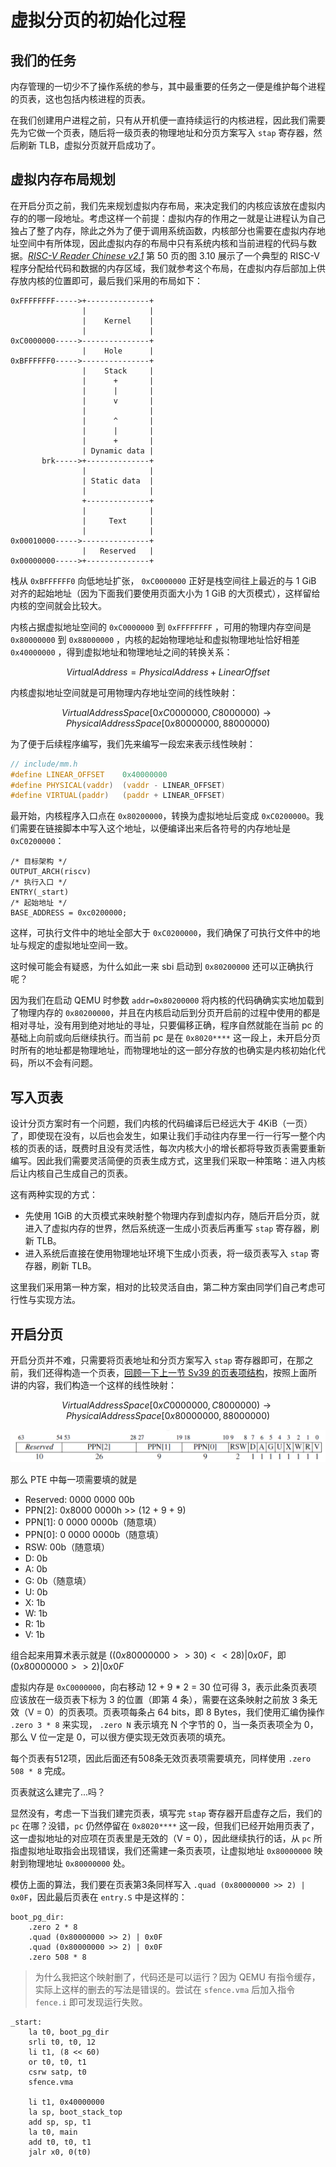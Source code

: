# 虚拟分页的初始化过程

## 我们的任务

内存管理的一切少不了操作系统的参与，其中最重要的任务之一便是维护每个进程的页表，这也包括内核进程的页表。

在我们创建用户进程之前，只有从开机便一直持续运行的内核进程，因此我们需要先为它做一个页表，随后将一级页表的物理地址和分页方案写入 `stap` 寄存器，然后刷新 TLB，虚拟分页就开启成功了。

## 虚拟内存布局规划

在开启分页之前，我们先来规划虚拟内存布局，来决定我们的内核应该放在虚拟内存的的哪一段地址。考虑这样一个前提：虚拟内存的作用之一就是让进程认为自己独占了整了内存，除此之外为了便于调用系统函数，内核部分也需要在虚拟内存地址空间中有所体现，因此虚拟内存的布局中只有系统内核和当前进程的代码与数据。*[RISC-V Reader Chinese v2.1](reference/RISC-V-Reader-Chinese-v2p1.pdf)* 第 50 页的图 3.10 展示了一个典型的 RISC-V 程序分配给代码和数据的内存区域，我们就参考这个布局，在虚拟内存后部加上供存放内核的位置即可，最后我们采用的布局如下：

```
0xFFFFFFFF----->+--------------+
                |              |
                |    Kernel    |
                |              |
0xC0000000----->---------------+
                |    Hole      |
0xBFFFFFF0----->---------------+
                |    Stack     |
                |      +       |
                |      |       |
                |      v       |
                |              |
                |      ^       |
                |      |       |
                |      +       |
                | Dynamic data |
       brk----->+--------------+
                |              |
                | Static data  |
                |              |
                +--------------+
                |              |
                |     Text     |
                |              |
0x00010000----->---------------+
                |   Reserved   |
0x00000000----->+--------------+
```

栈从 `0xBFFFFFF0` 向低地址扩张， `0xC0000000` 正好是栈空间往上最近的与 1 GiB 对齐的起始地址（因为下面我们要使用页面大小为 1 GiB 的大页模式），这样留给内核的空间就会比较大。

内核占据虚拟地址空间的 `0xC0000000` 到 `0xFFFFFFFF` ，可用的物理内存空间是 `0x80000000` 到 `0x88000000` ，内核的起始物理地址和虚拟物理地址恰好相差 `0x40000000` ，得到虚拟地址和物理地址之间的转换关系：

$$VirtualAddress = PhysicalAddress + LinearOffset$$

内核虚拟地址空间就是可用物理内存地址空间的线性映射：

$$
VirtualAddressSpace[0xC0000000,C8000000) \longrightarrow PhysicalAddressSpace[0x80000000, 88000000)
$$

为了便于后续程序编写，我们先来编写一段宏来表示线性映射：

```c
// include/mm.h
#define LINEAR_OFFSET    0x40000000
#define PHYSICAL(vaddr)  (vaddr - LINEAR_OFFSET)
#define VIRTUAL(paddr)   (paddr + LINEAR_OFFSET)
```

最开始，内核程序入口点在 `0x80200000`，转换为虚拟地址后变成 `0xC0200000`。我们需要在链接脚本中写入这个地址，以便编译出来后各符号的内存地址是 `0xC0200000`：

```linker.ld
/* 目标架构 */
OUTPUT_ARCH(riscv)
/* 执行入口 */
ENTRY(_start)
/* 起始地址 */
BASE_ADDRESS = 0xc0200000;
```

这样，可执行文件中的地址全部大于 `0xC0200000`，我们确保了可执行文件中的地址与规定的虚拟地址空间一致。

这时候可能会有疑惑，为什么如此一来 sbi 启动到 `0x80200000` 还可以正确执行呢？

因为我们在启动 QEMU 时参数 `addr=0x80200000` 将内核的代码确确实实地加载到了物理内存的 `0x80200000`，并且在内核启动后到分页开启前的过程中使用的都是相对寻址，没有用到绝对地址的寻址，只要偏移正确，程序自然就能在当前 pc 的基础上向前或向后继续执行。而当前 pc 是在 `0x8020****` 这一段上，未开启分页时所有的地址都是物理地址，而物理地址的这一部分存放的也确实是内核初始化代码，所以不会有问题。

## 写入页表

设计分页方案时有一个问题，我们内核的代码编译后已经远大于 4KiB（一页）了，即使现在没有，以后也会发生，如果让我们手动往内存里一行一行写一整个内核的页表的话，既费时且没有灵活性，每次内核大小的增长都将导致页表需要重新编写。因此我们需要灵活简便的页表生成方式，这里我们采取一种策略：进入内核后让内核自己生成自己的页表。

这有两种实现的方式：

- 先使用 1GiB 的大页模式来映射整个物理内存到虚拟内存，随后开启分页，就进入了虚拟内存的世界，然后系统逐一生成小页表后再重写 `stap` 寄存器，刷新 TLB。
- 进入系统后直接在使用物理地址环境下生成小页表，将一级页表写入 `stap` 寄存器，刷新 TLB。

这里我们采用第一种方案，相对的比较灵活自由，第二种方案由同学们自己考虑可行性与实现方法。

## 开启分页

开启分页并不难，只需要将页表地址和分页方案写入 `stap` 寄存器即可，在那之前，我们还得构造一个页表，[回顾一下上一节 Sv39 的页表项结构](intro.html#sv39)，按照上面所讲的内容，我们构造一个这样的线性映射：

$$
VirtualAddressSpace[0xC0000000,C8000000) \longrightarrow PhysicalAddressSpace[0x80000000, 88000000)
$$

![一个 RV64 Sv39 页表项（PTE）](intro/sv39_PTE.png)

那么 PTE 中每一项需要填的就是

- Reserved: 0000 0000 00b
- PPN[2]: 0x8000 0000h >> (12 + 9 + 9)
- PPN[1]: 0 0000 0000b（随意填）
- PPN[0]: 0 0000 0000b（随意填）
- RSW: 00b（随意填）
- D: 0b
- A: 0b
- G: 0b（随意填）
- U: 0b
- X: 1b
- W: 1b
- R: 1b
- V: 1b

组合起来用算术表示就是 $((0x80000000 >> 30) << 28) | 0x0F$，即$(0x80000000 >> 2) | 0x0F$

虚拟内存是 `0xC0000000`，向右移动 12 + 9 * 2 = 30 位可得 3，表示此条页表项应该放在一级页表下标为 3 的位置（即第 4 条），需要在这条映射之前放 3 条无效（V = 0）的页表项。页表项每条占 64 bits，即 8 Bytes，我们使用汇编伪操作 `.zero 3 * 8` 来实现， `.zero N` 表示填充 N 个字节的 0，当一条页表项全为 0，那么 V 位一定是 0，可以很方便实现无效页表项的填充。

每个页表有512项，因此后面还有508条无效页表项需要填充，同样使用 `.zero 508 * 8` 完成。

页表就这么建完了...吗？

显然没有，考虑一下当我们建完页表，填写完 `stap` 寄存器开启虚存之后，我们的 `pc` 在哪？没错，`pc` 仍然停留在 `0x8020****` 这一段，但我们已经开始用页表了，这一虚拟地址的对应项在页表里是无效的（V = 0），因此继续执行的话，从 `pc` 所指虚拟地址取指会出现错误，我们还需建一条页表项，让虚拟地址 `0x80000000` 映射到物理地址 `0x80000000` 处。

模仿上面的算法，我们要在页表第3条同样写入 `.quad (0x80000000 >> 2) | 0x0F`，因此最后页表在 `entry.S` 中是这样的：

```assembly
boot_pg_dir:
    .zero 2 * 8
    .quad (0x80000000 >> 2) | 0x0F
    .quad (0x80000000 >> 2) | 0x0F
    .zero 508 * 8
```

> 为什么我把这个映射删了，代码还是可以运行？因为 QEMU 有指令缓存，实际上这样的删去的写法是错误的。尝试在 `sfence.vma` 后加入指令 `fence.i` 即可发现运行失败。


```assembly
_start:
    la t0, boot_pg_dir
    srli t0, t0, 12
    li t1, (8 << 60)
    or t0, t0, t1
    csrw satp, t0
    sfence.vma

    li t1, 0x40000000
    la sp, boot_stack_top
    add sp, sp, t1
    la t0, main
    add t0, t0, t1
    jalr x0, 0(t0)
```
